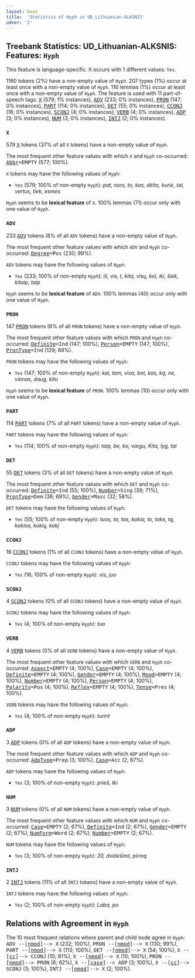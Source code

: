 ```yaml
---
layout: base
title:  'Statistics of Hyph in UD_Lithuanian-ALKSNIS'
udver: '2'
---
```


## Treebank Statistics: UD_Lithuanian-ALKSNIS: Features: `Hyph`

This feature is language-specific.
It occurs with 1 different values: `Yes`.

1160 tokens (2%) have a non-empty value of `Hyph`.
207 types (1%) occur at least once with a non-empty value of `Hyph`.
116 lemmas (1%) occur at least once with a non-empty value of `Hyph`.
The feature is used with 11 part-of-speech tags: <tt><a href="lt_alksnis-pos-X.html">X</a></tt> (579; 1% instances), <tt><a href="lt_alksnis-pos-ADV.html">ADV</a></tt> (233; 0% instances), <tt><a href="lt_alksnis-pos-PRON.html">PRON</a></tt> (147; 0% instances), <tt><a href="lt_alksnis-pos-PART.html">PART</a></tt> (114; 0% instances), <tt><a href="lt_alksnis-pos-DET.html">DET</a></tt> (55; 0% instances), <tt><a href="lt_alksnis-pos-CCONJ.html">CCONJ</a></tt> (16; 0% instances), <tt><a href="lt_alksnis-pos-SCONJ.html">SCONJ</a></tt> (4; 0% instances), <tt><a href="lt_alksnis-pos-VERB.html">VERB</a></tt> (4; 0% instances), <tt><a href="lt_alksnis-pos-ADP.html">ADP</a></tt> (3; 0% instances), <tt><a href="lt_alksnis-pos-NUM.html">NUM</a></tt> (3; 0% instances), <tt><a href="lt_alksnis-pos-INTJ.html">INTJ</a></tt> (2; 0% instances).

### `X`

579 <tt><a href="lt_alksnis-pos-X.html">X</a></tt> tokens (37% of all `X` tokens) have a non-empty value of `Hyph`.

The most frequent other feature values with which `X` and `Hyph` co-occurred: <tt><a href="lt_alksnis-feat-Abbr.html">Abbr</a></tt><tt>=EMPTY</tt> (577; 100%).

`X` tokens may have the following values of `Hyph`:

* `Yes` (579; 100% of non-empty `Hyph`): <em>pat, nors, to, kas, dėlto, kurie, tai, vertus, tiek, esmės</em>

`Hyph` seems to be **lexical feature** of `X`. 100% lemmas (71) occur only with one value of `Hyph`.

### `ADV`

233 <tt><a href="lt_alksnis-pos-ADV.html">ADV</a></tt> tokens (8% of all `ADV` tokens) have a non-empty value of `Hyph`.

The most frequent other feature values with which `ADV` and `Hyph` co-occurred: <tt><a href="lt_alksnis-feat-Degree.html">Degree</a></tt><tt>=Pos</tt> (230; 99%).

`ADV` tokens may have the following values of `Hyph`:

* `Yes` (233; 100% of non-empty `Hyph`): <em>iš, vis, t, kita, visų, kol, iki, šiek, kitaip, taip</em>

`Hyph` seems to be **lexical feature** of `ADV`. 100% lemmas (40) occur only with one value of `Hyph`.

### `PRON`

147 <tt><a href="lt_alksnis-pos-PRON.html">PRON</a></tt> tokens (6% of all `PRON` tokens) have a non-empty value of `Hyph`.

The most frequent other feature values with which `PRON` and `Hyph` co-occurred: <tt><a href="lt_alksnis-feat-Definite.html">Definite</a></tt><tt>=Ind</tt> (147; 100%), <tt><a href="lt_alksnis-feat-Person.html">Person</a></tt><tt>=EMPTY</tt> (147; 100%), <tt><a href="lt_alksnis-feat-PronType.html">PronType</a></tt><tt>=Ind</tt> (129; 88%).

`PRON` tokens may have the following values of `Hyph`:

* `Yes` (147; 100% of non-empty `Hyph`): <em>kai, tam, visa, bet, kas, ką, nė, vienas, daug, kitu</em>

`Hyph` seems to be **lexical feature** of `PRON`. 100% lemmas (10) occur only with one value of `Hyph`.

### `PART`

114 <tt><a href="lt_alksnis-pos-PART.html">PART</a></tt> tokens (7% of all `PART` tokens) have a non-empty value of `Hyph`.

`PART` tokens may have the following values of `Hyph`:

* `Yes` (114; 100% of non-empty `Hyph`): <em>taip, be, ko, vargu, Kita, lyg, tai</em>

### `DET`

55 <tt><a href="lt_alksnis-pos-DET.html">DET</a></tt> tokens (3% of all `DET` tokens) have a non-empty value of `Hyph`.

The most frequent other feature values with which `DET` and `Hyph` co-occurred: <tt><a href="lt_alksnis-feat-Definite.html">Definite</a></tt><tt>=Ind</tt> (55; 100%), <tt><a href="lt_alksnis-feat-Number.html">Number</a></tt><tt>=Sing</tt> (39; 71%), <tt><a href="lt_alksnis-feat-PronType.html">PronType</a></tt><tt>=Dem</tt> (38; 69%), <tt><a href="lt_alksnis-feat-Gender.html">Gender</a></tt><tt>=Masc</tt> (32; 58%).

`DET` tokens may have the following values of `Hyph`:

* `Yes` (55; 100% of non-empty `Hyph`): <em>tuos, ta, tas, kokia, to, toks, tą, kokios, kokių, kokį</em>

### `CCONJ`

16 <tt><a href="lt_alksnis-pos-CCONJ.html">CCONJ</a></tt> tokens (1% of all `CCONJ` tokens) have a non-empty value of `Hyph`.

`CCONJ` tokens may have the following values of `Hyph`:

* `Yes` (16; 100% of non-empty `Hyph`): <em>vis, juo</em>

### `SCONJ`

4 <tt><a href="lt_alksnis-pos-SCONJ.html">SCONJ</a></tt> tokens (0% of all `SCONJ` tokens) have a non-empty value of `Hyph`.

`SCONJ` tokens may have the following values of `Hyph`:

* `Yes` (4; 100% of non-empty `Hyph`): <em>tuo</em>

### `VERB`

4 <tt><a href="lt_alksnis-pos-VERB.html">VERB</a></tt> tokens (0% of all `VERB` tokens) have a non-empty value of `Hyph`.

The most frequent other feature values with which `VERB` and `Hyph` co-occurred: <tt><a href="lt_alksnis-feat-Aspect.html">Aspect</a></tt><tt>=EMPTY</tt> (4; 100%), <tt><a href="lt_alksnis-feat-Case.html">Case</a></tt><tt>=EMPTY</tt> (4; 100%), <tt><a href="lt_alksnis-feat-Definite.html">Definite</a></tt><tt>=EMPTY</tt> (4; 100%), <tt><a href="lt_alksnis-feat-Gender.html">Gender</a></tt><tt>=EMPTY</tt> (4; 100%), <tt><a href="lt_alksnis-feat-Mood.html">Mood</a></tt><tt>=EMPTY</tt> (4; 100%), <tt><a href="lt_alksnis-feat-Number.html">Number</a></tt><tt>=EMPTY</tt> (4; 100%), <tt><a href="lt_alksnis-feat-Person.html">Person</a></tt><tt>=EMPTY</tt> (4; 100%), <tt><a href="lt_alksnis-feat-Polarity.html">Polarity</a></tt><tt>=Pos</tt> (4; 100%), <tt><a href="lt_alksnis-feat-Reflex.html">Reflex</a></tt><tt>=EMPTY</tt> (4; 100%), <tt><a href="lt_alksnis-feat-Tense.html">Tense</a></tt><tt>=Pres</tt> (4; 100%).

`VERB` tokens may have the following values of `Hyph`:

* `Yes` (4; 100% of non-empty `Hyph`): <em>turint</em>

### `ADP`

3 <tt><a href="lt_alksnis-pos-ADP.html">ADP</a></tt> tokens (0% of all `ADP` tokens) have a non-empty value of `Hyph`.

The most frequent other feature values with which `ADP` and `Hyph` co-occurred: <tt><a href="lt_alksnis-feat-AdpType.html">AdpType</a></tt><tt>=Prep</tt> (3; 100%), <tt><a href="lt_alksnis-feat-Case.html">Case</a></tt><tt>=Acc</tt> (2; 67%).

`ADP` tokens may have the following values of `Hyph`:

* `Yes` (3; 100% of non-empty `Hyph`): <em>prieš, Iki</em>

### `NUM`

3 <tt><a href="lt_alksnis-pos-NUM.html">NUM</a></tt> tokens (0% of all `NUM` tokens) have a non-empty value of `Hyph`.

The most frequent other feature values with which `NUM` and `Hyph` co-occurred: <tt><a href="lt_alksnis-feat-Case.html">Case</a></tt><tt>=EMPTY</tt> (2; 67%), <tt><a href="lt_alksnis-feat-Definite.html">Definite</a></tt><tt>=Ind</tt> (2; 67%), <tt><a href="lt_alksnis-feat-Gender.html">Gender</a></tt><tt>=EMPTY</tt> (2; 67%), <tt><a href="lt_alksnis-feat-NumForm.html">NumForm</a></tt><tt>=Word</tt> (2; 67%), <tt><a href="lt_alksnis-feat-Number.html">Number</a></tt><tt>=EMPTY</tt> (2; 67%).

`NUM` tokens may have the following values of `Hyph`:

* `Yes` (3; 100% of non-empty `Hyph`): <em>20, dvidešimt, pirmą</em>

### `INTJ`

2 <tt><a href="lt_alksnis-pos-INTJ.html">INTJ</a></tt> tokens (11% of all `INTJ` tokens) have a non-empty value of `Hyph`.

`INTJ` tokens may have the following values of `Hyph`:

* `Yes` (2; 100% of non-empty `Hyph`): <em>Laba, po</em>

## Relations with Agreement in `Hyph`

The 10 most frequent relations where parent and child node agree in `Hyph`:
<tt>ADV --[<tt><a href="lt_alksnis-dep-nmod.html">nmod</a></tt>]--> X</tt> (232; 100%),
<tt>PRON --[<tt><a href="lt_alksnis-dep-nmod.html">nmod</a></tt>]--> X</tt> (130; 99%),
<tt>PART --[<tt><a href="lt_alksnis-dep-nmod.html">nmod</a></tt>]--> X</tt> (113; 100%),
<tt>DET --[<tt><a href="lt_alksnis-dep-nmod.html">nmod</a></tt>]--> X</tt> (54; 100%),
<tt>X --[<tt><a href="lt_alksnis-dep-cc.html">cc</a></tt>]--> CCONJ</tt> (10; 91%),
<tt>X --[<tt><a href="lt_alksnis-dep-nmod.html">nmod</a></tt>]--> X</tt> (10; 100%),
<tt>PRON --[<tt><a href="lt_alksnis-dep-nmod.html">nmod</a></tt>]--> PRON</tt> (8; 62%),
<tt>X --[<tt><a href="lt_alksnis-dep-case.html">case</a></tt>]--> ADP</tt> (3; 100%),
<tt>X --[<tt><a href="lt_alksnis-dep-cc.html">cc</a></tt>]--> SCONJ</tt> (3; 100%),
<tt>INTJ --[<tt><a href="lt_alksnis-dep-nmod.html">nmod</a></tt>]--> X</tt> (2; 100%).

